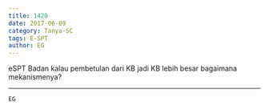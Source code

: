 ```yaml
---
title: 1420
date: 2017-06-09
category: Tanya-SC
tags: E-SPT
author: EG
---
```


eSPT Badan kalau pembetulan dari KB jadi KB lebih besar bagaimana mekanismenya?

---



`EG`
